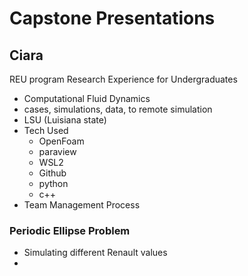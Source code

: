 # Capstone Presentations
## Ciara 
REU program
Research Experience for Undergraduates
* Computational Fluid Dynamics
* cases, simulations, data, to remote simulation
* LSU (Luisiana state)
* Tech Used
	* OpenFoam
	* paraview
	* WSL2
	* Github
	* python
	* c++
* Team Management Process
### Periodic Ellipse Problem
* Simulating different Renault values
* 